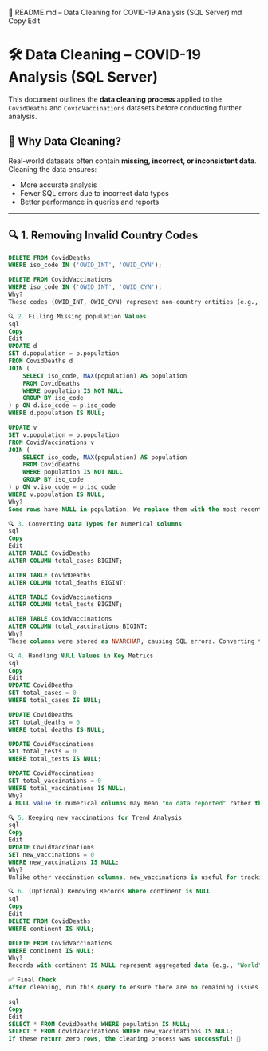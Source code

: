 📌 README.md – Data Cleaning for COVID-19 Analysis (SQL Server)
md
Copy
Edit
# 🛠️ Data Cleaning – COVID-19 Analysis (SQL Server)

This document outlines the **data cleaning process** applied to the `CovidDeaths` and `CovidVaccinations` datasets before conducting further analysis.

## 📝 **Why Data Cleaning?**
Real-world datasets often contain **missing, incorrect, or inconsistent data**. Cleaning the data ensures:
- More accurate analysis
- Fewer SQL errors due to incorrect data types
- Better performance in queries and reports

---

## 🔍 **1. Removing Invalid Country Codes**
```sql
DELETE FROM CovidDeaths
WHERE iso_code IN ('OWID_INT', 'OWID_CYN');

DELETE FROM CovidVaccinations
WHERE iso_code IN ('OWID_INT', 'OWID_CYN');
Why?
These codes (OWID_INT, OWID_CYN) represent non-country entities (e.g., international reports) and should be removed for country-level analysis.

🔍 2. Filling Missing population Values
sql
Copy
Edit
UPDATE d
SET d.population = p.population
FROM CovidDeaths d
JOIN (
    SELECT iso_code, MAX(population) AS population
    FROM CovidDeaths
    WHERE population IS NOT NULL
    GROUP BY iso_code
) p ON d.iso_code = p.iso_code
WHERE d.population IS NULL;

UPDATE v
SET v.population = p.population
FROM CovidVaccinations v
JOIN (
    SELECT iso_code, MAX(population) AS population
    FROM CovidDeaths
    WHERE population IS NOT NULL
    GROUP BY iso_code
) p ON v.iso_code = p.iso_code
WHERE v.population IS NULL;
Why?
Some rows have NULL in population. We replace them with the most recent known population value for the same country.

🔍 3. Converting Data Types for Numerical Columns
sql
Copy
Edit
ALTER TABLE CovidDeaths
ALTER COLUMN total_cases BIGINT;

ALTER TABLE CovidDeaths
ALTER COLUMN total_deaths BIGINT;

ALTER TABLE CovidVaccinations
ALTER COLUMN total_tests BIGINT;

ALTER TABLE CovidVaccinations
ALTER COLUMN total_vaccinations BIGINT;
Why?
These columns were stored as NVARCHAR, causing SQL errors. Converting them to BIGINT ensures correct calculations.

🔍 4. Handling NULL Values in Key Metrics
sql
Copy
Edit
UPDATE CovidDeaths
SET total_cases = 0
WHERE total_cases IS NULL;

UPDATE CovidDeaths
SET total_deaths = 0
WHERE total_deaths IS NULL;

UPDATE CovidVaccinations
SET total_tests = 0
WHERE total_tests IS NULL;

UPDATE CovidVaccinations
SET total_vaccinations = 0
WHERE total_vaccinations IS NULL;
Why?
A NULL value in numerical columns may mean "no data reported" rather than "no cases/tests". We replace NULL with 0 to prevent incorrect results in analysis.

🔍 5. Keeping new_vaccinations for Trend Analysis
sql
Copy
Edit
UPDATE CovidVaccinations
SET new_vaccinations = 0
WHERE new_vaccinations IS NULL;
Why?
Unlike other vaccination columns, new_vaccinations is useful for tracking daily vaccination trends. We replace NULL with 0 for consistency.

🔍 6. (Optional) Removing Records Where continent is NULL
sql
Copy
Edit
DELETE FROM CovidDeaths
WHERE continent IS NULL;

DELETE FROM CovidVaccinations
WHERE continent IS NULL;
Why?
Records with continent IS NULL represent aggregated data (e.g., "World", "High-income countries"). If focusing only on countries, these records can be removed.

✅ Final Check
After cleaning, run this query to ensure there are no remaining issues:

sql
Copy
Edit
SELECT * FROM CovidDeaths WHERE population IS NULL;
SELECT * FROM CovidVaccinations WHERE new_vaccinations IS NULL;
If these return zero rows, the cleaning process was successful! 🎯
